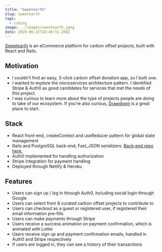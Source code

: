 ```yaml
---
title: "Sweetearth"
slug: sweetearth
tags:
  - coding
image: ../images/sweetearth.jpeg
date: 2020-06-22T18:49:51.256Z
---
```


[Sweetearth](https://www.sweetearth.site) is an eCommerce platform for carbon offset projects, built with React and Rails.

## Motivation

- I couldn't find an easy, 3-click carbon offset donation app, so I built one.
- I wanted to explore the microservices architecture pattern. I identified Stripe & Auth0 as good candidates for services that met the needs of this project.
- I was curious to learn more about the type of projects people are doing to take of our ecosystem. If you're also curious, [Drawdown](https://www.drawdown.org/solutions-summary-by-rank) is a great place to start.

## Stack

- React front-end, createContext and useReducer pattern for global state management
- Rails and PostgreSQL back-end, Fast_JSON serializers. [Back-end repo here.](https://github.com/gortron/sweetearth-back/)
- Auth0 implemented for handling authorization
- Stripe integration for payment handling
- Deployed through Netlify & Heroku

## Features

- Users can sign up / log in through Auth0, including social login through Google
- Users can select from 8 curated carbon offset projects to contribute to
- Users can checkout as a guest or registered user, if registered their email information pre-fills
- Users can make payments through Stripe
- Users receive a success animation on payment confirmation, which is animated with Lottie
- Users receive sign up and payment confirmation emails, handled in Auth0 and Stripe respectively
- If users are logged in, they can see a history of their transactions

